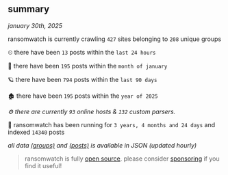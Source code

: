 
## summary
_january 30th, 2025_

ransomwatch is currently crawling `427` sites belonging to `208` unique groups

⏲ there have been `13` posts within the `last 24 hours`

🦈 there have been `195` posts within the `month of january`

🪐 there have been `794` posts within the `last 90 days`

🏚 there have been `195` posts within the `year of 2025`

_⚙️ there are currently `93` online hosts & `132` custom parsers._

🦕 ransomwatch has been running for `3 years, 4 months and 24 days` and indexed `14340` posts

_all data  [(groups)](http://ransomwhat.telemetry.ltd/groups) and [(posts)](http://ransomwhat.telemetry.ltd/posts) is available in JSON (updated hourly)_

> ransomwatch is fully [open source](https://github.com/joshhighet/ransomwatch#ransomwatch--). please consider [sponsoring](https://github.com/sponsors/joshhighet) if you find it useful!
